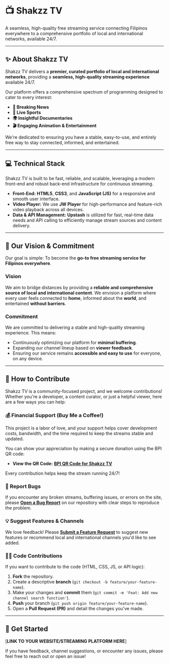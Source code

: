 # 📺 Shakzz TV

A seamless, high-quality free streaming service connecting Filipinos everywhere to a comprehensive portfolio of local and international networks, available 24/7.

---

## ✨ About Shakzz TV

Shakzz TV delivers a **premier, curated portfolio of local and international networks**, providing a **seamless, high-quality streaming experience** available 24/7.

Our platform offers a comprehensive spectrum of programming designed to cater to every interest:

* **📰 Breaking News**
* **🏀 Live Sports**
* **🌍 Insightful Documentaries**
* **🎬 Engaging Animation & Entertainment**

We're dedicated to ensuring you have a stable, easy-to-use, and entirely free way to stay connected, informed, and entertained.

---

## 💻 Technical Stack

Shakzz TV is built to be fast, reliable, and scalable, leveraging a modern front-end and robust back-end infrastructure for continuous streaming.

* **Front-End:** **HTML5**, **CSS3**, and **JavaScript (JS)** for a responsive and smooth user interface.
* **Video Player:** We use **JW Player** for high-performance and feature-rich video playback across all devices.
* **Data & API Management:** **Upstash** is utilized for fast, real-time data needs and API calling to efficiently manage stream sources and content delivery.

---

## 🎯 Our Vision & Commitment

Our goal is simple: To become the **go-to free streaming service for Filipinos everywhere**.

### Vision
We aim to bridge distances by providing a **reliable and comprehensive source of local and international content**. We envision a platform where every user feels connected to **home**, informed about the **world**, and entertained **without barriers**.

### Commitment
We are committed to delivering a stable and high-quality streaming experience. This means:
* Continuously optimizing our platform for **minimal buffering**.
* Expanding our channel lineup based on **viewer feedback**.
* Ensuring our service remains **accessible and easy to use** for everyone, on any device.

---

## 🙏 How to Contribute

Shakzz TV is a community-focused project, and we welcome contributions! Whether you're a developer, a content curator, or just a helpful viewer, here are a few ways you can help:

### 💰 Financial Support (Buy Me a Coffee!)
This project is a labor of love, and your support helps cover development costs, bandwidth, and the time required to keep the streams stable and updated.

You can show your appreciation by making a secure donation using the BPI QR code:

* **View the QR Code:** [**BPI QR Code for Shakzz TV**](https://github.com/Shakzz890/Shakzz-TV/blob/main/BPIQR_Shakzz.png)

Every contribution helps keep the stream running 24/7!

### 🐛 Report Bugs
If you encounter any broken streams, buffering issues, or errors on the site, please [**Open a Bug Report**](https://github.com/Shakzz890/Shakzz-TV/issues/new?template=bug_report.md) on our repository with clear steps to reproduce the problem.

### 💡 Suggest Features & Channels
We love feedback! Please [**Submit a Feature Request**](https://github.com/Shakzz890/Shakzz-TV/issues/new?template=feature_request.md) to suggest new features or recommend local and international channels you'd like to see added.

### 🧑‍💻 Code Contributions
If you want to contribute to the code (HTML, CSS, JS, or API logic):
1.  **Fork** the repository.
2.  Create a descriptive **branch** (`git checkout -b feature/your-feature-name`).
3.  Make your changes and **commit** them (`git commit -m 'Feat: Add new channel search function'`).
4.  **Push** your branch (`git push origin feature/your-feature-name`).
5.  Open a **Pull Request (PR)** and detail the changes you've made.

---

## 🚀 Get Started

[**LINK TO YOUR WEBSITE/STREAMING PLATFORM HERE**]

If you have feedback, channel suggestions, or encounter any issues, please feel free to reach out or open an issue!
